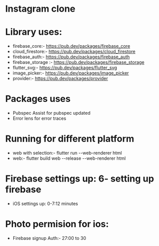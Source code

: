 # Instagram clone

# Library uses:
- firebase_core:- https://pub.dev/packages/firebase_core
- cloud_firestore:- https://pub.dev/packages/cloud_firestore
- firebase_auth:- https://pub.dev/packages/firebase_auth
- firebase_storage :- https://pub.dev/packages/firebase_storage
- flutter_svg:- https://pub.dev/packages/flutter_svg
- image_picker:- https://pub.dev/packages/image_picker
- provider:- https://pub.dev/packages/provider

# Packages uses
- Pubspec Assist for pubspec updated
- Error lens for error traces

# Running for different platform
- web with selection:- flutter run --web-renderer html 
- web:-  flutter build web --release --web-renderer html



# Firebase settings up: 6- setting up firebase
- iOS settings up: 0-7:12 minutes

# Photo permision for ios:
- Firebase signup Auth:- 27:00 to 30